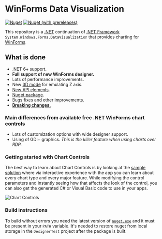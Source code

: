 # WinForms Data Visualization

[![Nuget](https://img.shields.io/nuget/v/WinForms.DataVisualization?label=Nuget%20latest%20release)](https://www.nuget.org/packages/WinForms.DataVisualization/) 
[![Nuget (with prereleases)](https://img.shields.io/nuget/vpre/WinForms.DataVisualization?label=Nuget%20latest%20preview)](https://www.nuget.org/packages/WinForms.DataVisualization#versions-body-tab)

This repository is a [.NET](https://dotnet.microsoft.com/) continuation of [.NET Framework](https://dotnet.microsoft.com/en-us/download/dotnet-framework) [`System.Windows.Forms.DataVisualization`](https://github.com/dotnet/winforms-datavisualization) that provides charting for [WinForms](https://github.com/dotnet/winforms).

## What is done
- .NET 6+ support.  
- **Full support of new WinForms designer.**  
- Lots of performance improvements.
- New [3D mode](Docs/ZDepthRealCalc/ZDepthRealCalc.md) for emulating Z axis.
- [New API elements](Docs/NewAPI.md).
- [Nuget package](https://www.nuget.org/packages/WinForms.DataVisualization/).  
- Bugs fixes and other improvements.
- [**Breaking changes.**](Docs/BreakingChanges.md)

### Main differences from available free .NET WinForms chart controls

- Lots of customization options with wide designer support.
- Using of GDI+ graphics. *This is the killer feature when using charts over RDP.*

### Getting started with Chart Controls

The best way to learn about Chart Controls is by looking at the [sample solution](sample/ChartSamples) where via interactive experience with the app you can learn about every chart type and every major feature. While modifying the control parameters and instantly seeing how that affects the look of the control, you can also get the generated C# or Visual Basic code to use in your apps.

![Chart Controls](sample-screenshot.png)

### Build instructions

To build without errors you need the latest version of [`nuget.exe`](https://www.nuget.org/downloads) and it must be present in your `PATH` variable. It's needed to restore nuget from local storage in the `DesignerTest` project after the package is built.